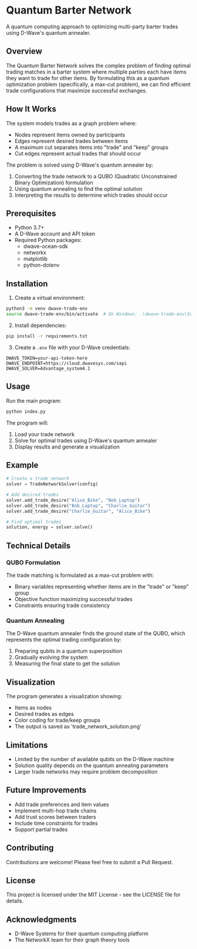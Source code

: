 # Quantum Barter Network

A quantum computing approach to optimizing multi-party barter trades using D-Wave's quantum annealer.

## Overview

The Quantum Barter Network solves the complex problem of finding optimal trading matches in a barter system where multiple parties each have items they want to trade for other items. By formulating this as a quantum optimization problem (specifically, a max-cut problem), we can find efficient trade configurations that maximize successful exchanges.

## How It Works

The system models trades as a graph problem where:
- Nodes represent items owned by participants
- Edges represent desired trades between items
- A maximum cut separates items into "trade" and "keep" groups
- Cut edges represent actual trades that should occur

The problem is solved using D-Wave's quantum annealer by:
1. Converting the trade network to a QUBO (Quadratic Unconstrained Binary Optimization) formulation
2. Using quantum annealing to find the optimal solution
3. Interpreting the results to determine which trades should occur

## Prerequisites

- Python 3.7+
- A D-Wave account and API token
- Required Python packages:
  - dwave-ocean-sdk
  - networkx
  - matplotlib
  - python-dotenv

## Installation

1. Create a virtual environment:
```bash
python3 -m venv dwave-trade-env
source dwave-trade-env/bin/activate  # On Windows: .\dwave-trade-env\Scripts\activate
```

2. Install dependencies:
```bash
pip install -r requirements.txt
```

3. Create a `.env` file with your D-Wave credentials:
```
DWAVE_TOKEN=your-api-token-here
DWAVE_ENDPOINT=https://cloud.dwavesys.com/sapi
DWAVE_SOLVER=Advantage_system4.1
```

## Usage

Run the main program:
```bash
python index.py
```

The program will:
1. Load your trade network
2. Solve for optimal trades using D-Wave's quantum annealer
3. Display results and generate a visualization

## Example

```python
# Create a trade network
solver = TradeNetworkSolver(config)

# Add desired trades
solver.add_trade_desire("Alice_Bike", "Bob_Laptop")
solver.add_trade_desire("Bob_Laptop", "Charlie_Guitar")
solver.add_trade_desire("Charlie_Guitar", "Alice_Bike")

# Find optimal trades
solution, energy = solver.solve()
```

## Technical Details

### QUBO Formulation

The trade matching is formulated as a max-cut problem with:
- Binary variables representing whether items are in the "trade" or "keep" group
- Objective function maximizing successful trades
- Constraints ensuring trade consistency

### Quantum Annealing

The D-Wave quantum annealer finds the ground state of the QUBO, which represents the optimal trading configuration by:
1. Preparing qubits in a quantum superposition
2. Gradually evolving the system
3. Measuring the final state to get the solution

## Visualization

The program generates a visualization showing:
- Items as nodes
- Desired trades as edges
- Color coding for trade/keep groups
- The output is saved as 'trade_network_solution.png'

## Limitations

- Limited by the number of available qubits on the D-Wave machine
- Solution quality depends on the quantum annealing parameters
- Larger trade networks may require problem decomposition

## Future Improvements

- Add trade preferences and item values
- Implement multi-hop trade chains
- Add trust scores between traders
- Include time constraints for trades
- Support partial trades

## Contributing

Contributions are welcome! Please feel free to submit a Pull Request.

## License

This project is licensed under the MIT License - see the LICENSE file for details.

## Acknowledgments

- D-Wave Systems for their quantum computing platform
- The NetworkX team for their graph theory tools
